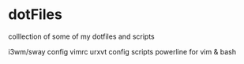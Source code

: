 # dotFiles
colllection of some of my dotfiles and scripts 

i3wm/sway config
vimrc
urxvt config
scripts
powerline for vim & bash
